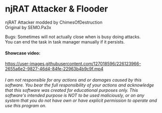 # njRAT Attacker & Flooder

njRAT Attacker modded by ChimesOfDestruction  
Original by SEMO.Pa3x  

Bugs: Sometimes will not actually close when is busy doing attacks.  
You can end the task in task manager manually if it persists.  

#### Showcase video:




https://user-images.githubusercontent.com/127018596/226123966-2655a6e2-9827-46d4-84fe-22963b4b9c9f.mp4

###### I am not responsible for any actions and or damages caused by this software. You bear the full responsibility of your actions and acknowledge that this software was created for educational purposes only. This software's intended purpose is NOT to be used maliciously, or on any system that you do not have own or have explicit permission to operate and use this program on.
